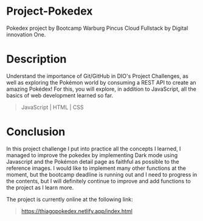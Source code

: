 # Project-Pokedex
Pokedex project by Bootcamp Warburg Pincus Cloud Fullstack by Digital innovation One.
# Description
Understand the importance of Git/GitHub in DIO's Project Challenges, as well as exploring the Pokémon world by consuming a REST API to create an amazing Pokédex! For this, you will explore, in addition to JavaScript, all the basics of web development learned so far.
> JavaScript | HTML | CSS

# Conclusion
In this project challenge I put into practice all the concepts I learned, I managed to improve the pokedex by implementing Dark mode using Javascript and the Pokémon detail page as faithful as possible to the reference images. I would like to implement many other functions at the moment, but the bootcamp deadline is running out and I need to progress in the contents, but I will definitely continue to improve and add functions to the project as I learn more.



The project is currently online at the following link:

> https://thiagopokedex.netlify.app/index.html
